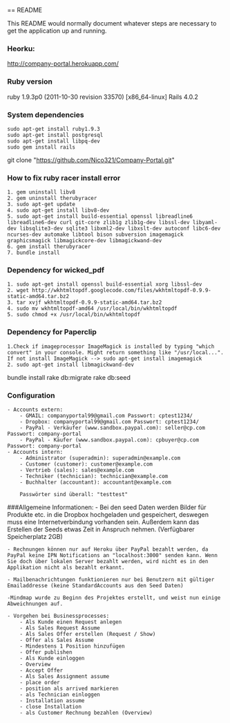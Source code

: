 == README

This README would normally document whatever steps are necessary to get the
application up and running.

### Heorku:
 http://company-portal.herokuapp.com/

### Ruby version
ruby 1.9.3p0 (2011-10-30 revision 33570) [x86_64-linux]
Rails 4.0.2

### System dependencies
	sudo apt-get install ruby1.9.3
	sudo apt-get install postgresql
	sudo apt-get install libpq-dev
	sudo gem install rails
git clone "https://github.com/Nico321/Company-Portal.git"
### How to fix ruby racer install error
	1. gem uninstall libv8
	2. gem uninstall therubyracer
	3. sudo apt-get update
	4. sudo apt-get install libv8-dev
	5. sudo apt-get install build-essential openssl libreadline6 libreadline6-dev curl git-core zlib1g zlib1g-dev libssl-dev libyaml-dev libsqlite3-dev sqlite3 libxml2-dev libxslt-dev autoconf libc6-dev ncurses-dev automake libtool bison subversion imagemagick graphicsmagick libmagickcore-dev libmagickwand-dev
	6. gem install therubyracer
	7. bundle install

### Dependency for wicked_pdf
	1. sudo apt-get install openssl build-essential xorg libssl-dev
	2. wget http://wkhtmltopdf.googlecode.com/files/wkhtmltopdf-0.9.9-static-amd64.tar.bz2
	3. tar xvjf wkhtmltopdf-0.9.9-static-amd64.tar.bz2
	4. sudo mv wkhtmltopdf-amd64 /usr/local/bin/wkhtmltopdf
	5. sudo chmod +x /usr/local/bin/wkhtmltopdf

### Dependency for Paperclip
    1.Check if imageprocessor ImageMagick is installed by typing "which convert" in your console. Might return something like "/usr/local...".
    If not install ImageMagick --> sudo apt-get install imagemagick
    2. sudo apt-get install libmagickwand-dev

bundle install
rake db:migrate
rake db:seed


### Configuration
	- Accounts extern:
		- GMAIL: companyportal99@gmail.com Passwort: cptest1234/
		- Dropbox: companyportal99@gmail.com Passwort: cptest1234/
		- PayPal - Verkäufer (www.sandbox.paypal.com): seller@cp.com Passwort: company-portal
		- PayPal - Käufer (www.sandbox.paypal.com): cpbuyer@cp.com Passwort: company-portal
	- Accounts intern:
		- Administrator (superadmin): superadmin@example.com
		- Customer (customer): customer@example.com
		- Vertrieb (sales): sales@example.com
		- Techniker (technician): technician@example.com
		- Buchhalter (accountant): accountant@example.com

		Passwörter sind überall: "testtest"

###Allgemeine Informationen:
	- Bei den seed Daten werden Bilder für Produkte etc. in die Dropbox hochgeladen und gespeichert, deswegen muss eine Internetverbindung vorhanden sein. Außerdem kann das Erstellen der Seeds etwas Zeit in Anspruch nehmen. (Verfügbarer Speicherplatz 2GB)

	- Rechnungen können nur auf Heroku über PayPal bezahlt werden, da PayPal keine IPN Notifications an "localhost:3000" senden kann. Wenn Sie doch über lokalen Server bezahlt werden, wird nicht es in den Applikation nicht als bezahlt erkannt.

	- Mailbenachrichtungen funktionieren nur bei Benutzern mit gültiger Emailaddresse (keine StandardAccounts aus den Seed Daten)

	-Mindmap wurde zu Beginn des Projektes erstellt, und weist nun einige Abweichnungen auf.

	- Vorgehen bei Businessprocesses:
		- Als Kunde einen Request anlegen
		- Als Sales Request Assume
		- Als Sales Offer erstellen (Request / Show)
		- Offer als Sales Assume
		- Mindestens 1 Position hinzufügen
		- Offer publishen
		- Als Kunde einloggen
		- Overview
		- Accept Offer
		- Als Sales Assignment assume
		- place order
		- position als arrived markieren
		- als Technician einloggen
		- Installation assume
		- close Installation
		- als Customer Rechnung bezahlen (Overview)